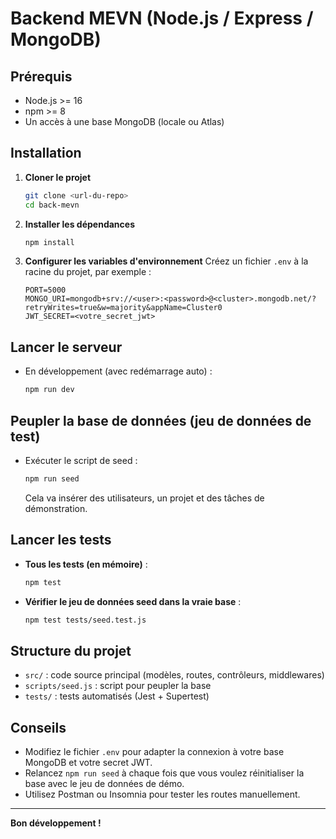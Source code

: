 # Backend MEVN (Node.js / Express / MongoDB)

## Prérequis
- Node.js >= 16
- npm >= 8
- Un accès à une base MongoDB (locale ou Atlas)

## Installation

1. **Cloner le projet**
   ```bash
   git clone <url-du-repo>
   cd back-mevn
   ```

2. **Installer les dépendances**
   ```bash
   npm install
   ```

3. **Configurer les variables d'environnement**
   Créez un fichier `.env` à la racine du projet, par exemple :
   ```env
   PORT=5000
   MONGO_URI=mongodb+srv://<user>:<password>@<cluster>.mongodb.net/?retryWrites=true&w=majority&appName=Cluster0
   JWT_SECRET=<votre_secret_jwt>
   ```

## Lancer le serveur

- En développement (avec redémarrage auto) :
  ```bash
  npm run dev
  ```

## Peupler la base de données (jeu de données de test)

- Exécuter le script de seed :
  ```bash
  npm run seed
  ```
  Cela va insérer des utilisateurs, un projet et des tâches de démonstration.

## Lancer les tests

- **Tous les tests (en mémoire)** :
  ```bash
  npm test
  ```
- **Vérifier le jeu de données seed dans la vraie base** :
  ```bash
  npm test tests/seed.test.js
  ```

## Structure du projet

- `src/` : code source principal (modèles, routes, contrôleurs, middlewares)
- `scripts/seed.js` : script pour peupler la base
- `tests/` : tests automatisés (Jest + Supertest)

## Conseils
- Modifiez le fichier `.env` pour adapter la connexion à votre base MongoDB et votre secret JWT.
- Relancez `npm run seed` à chaque fois que vous voulez réinitialiser la base avec le jeu de données de démo.
- Utilisez Postman ou Insomnia pour tester les routes manuellement.

---

**Bon développement !** 